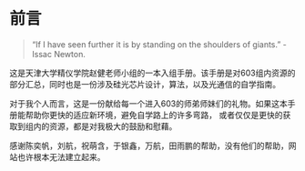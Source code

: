 # 前言

> “If I have seen further it is by standing on the shoulders of giants.” -Issac Newton.

这是天津大学精仪学院赵健老师小组的一本入组手册。该手册是对603组内资源的部分汇总，同时也是一份涉及硅光芯片设计，算法，以及光通信的自学指南。

对于我个人而言，这是一份献给每一个进入603的师弟师妹们的礼物。如果这本手册能帮助你更快的适应新环境，避免自学路上的许多弯路，
或者仅仅是更快的获取到组内的资源，都是对我极大的鼓励和慰藉。

感谢陈奕帆，刘航，祝萌含，于银鑫，万航，田雨鹏的帮助，没有他们的帮助，网站也许根本无法建立起来。
